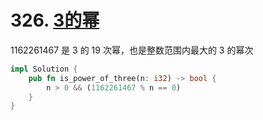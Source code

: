 # 326. [3的幂](https://leetcode-cn.com/problems/power-of-three/)

1162261467 是 3 的 19 次幂，也是整数范围内最大的 3 的幂次

```rust
impl Solution {
    pub fn is_power_of_three(n: i32) -> bool {
        n > 0 && (1162261467 % n == 0)
    }
}
```

